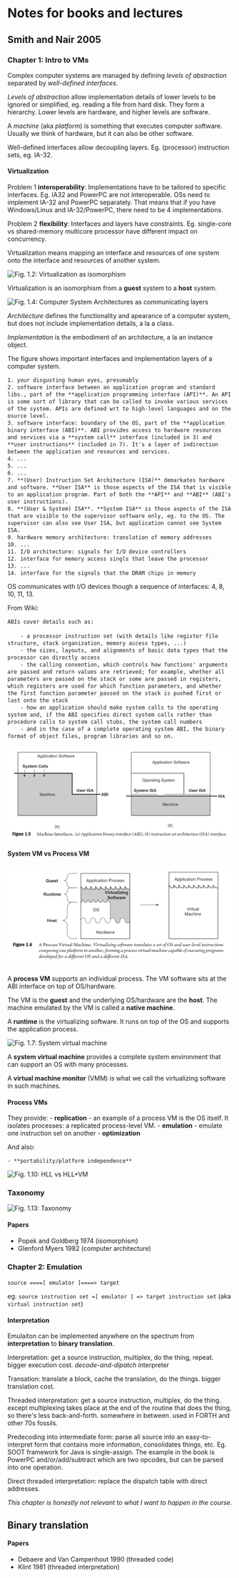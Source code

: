 # Notes for books and lectures

## Smith and Nair 2005

### Chapter 1: Intro to VMs

Complex computer systems are managed by defining 
*levels of abstraction* separated by *well-defined interfaces*.

*Levels of abstraction* allow implementation details of lower levels to be ignored or simplified, eg. reading a file from hard disk.
They form a hierarchy. Lower levels are hardware, and higher levels are software. 

A *machine* (aka *platform*) is something that executes computer software. Usually we think of hardware, but it can also be other software.

Well-defined interfaces allow decoupling layers. Eg. (processor) instruction sets, eg. IA-32. 

#### Virtualization

Problem 1 **interoperability**: Implementations have to be tailored to specific interfaces. Eg. IA32 and PowerPC are not interoperable. OSs need to implement IA-32 and PowerPC separately. That means that if you have Windows/Linux and IA-32/PowerPC, there need to be 4 implementations. 

Problem 2 **flexibility**: Interfaces and layers have constraints. Eg. single-core vs shared-memory multicore processor have different impact on concurrency.

Virtualization means mapping an interface and resources of one system onto the interface and resources of another system.

![Fig. 1.2: Virtualization as isomorphism](fig/Fig-1.2.png) 

Virtualization is an isomorphism from a **guest** system to a **host** system.

![Fig. 1.4: Computer System Architectures as communicating layers](fig/Fig-1.4.png)

*Architecture* defines the functionality and apearance of a computer system, but does not include implementation details, a la a class.

*Implementation* is the embodiment of an architecture, a la an instance object.

The figure shows important interfaces and implementation layers of a computer system.

    1. your disgusting human eyes, presumably
    2. software interface between an application program and standard libs., part of the **application programming interface (API)**. An API is some sort of library that can be called to invoke various services of the system. APIs are defined wrt to high-level languages and on the osurce level.
    3. software interface: boundary of the OS, part of the **application binary interface (ABI)**. ABI provides access to hardware resources and services via a **system call** interface (included in 3) and **user instructions** (included in 7). It's a layer of indirection between the application and resources and services.
    4. ...
    5. ...
    6. ...
    7. **(User) Instruction Set Architecture (ISA)** demarkates hardware and software. **User ISA** is those aspects of the ISA that is visible to an application program. Part of both the **API** and **ABI** (ABI's user instructions).
    8. **(User & System) ISA**. **System ISA** is those aspects of the ISA that are visible to the supervisor software only, eg. to the OS. The supervisor can also see User ISA, but application cannot see System ISA.
    9. hardware memory architecture: translation of memory addresses
    10. ...
    11. I/O architecture: signals for I/O device controllers
    12. interface for memory access singls that leave the processor
    13. ...
    14. interface for the signals that the DRAM chips in memory

OS communicates with I/O devices though a sequence of interfaces: 4, 8, 10, 11, 13.    
    
From Wiki:

    ABIs cover details such as:

        - a processor instruction set (with details like register file structure, stack organization, memory access types, ...)
        - the sizes, layouts, and alignments of basic data types that the processor can directly access
        - the calling convention, which controls how functions' arguments are passed and return values are retrieved; for example, whether all parameters are passed on the stack or some are passed in registers, which registers are used for which function parameters, and whether the first function parameter passed on the stack is pushed first or last onto the stack
        - how an application should make system calls to the operating system and, if the ABI specifies direct system calls rather than procedure calls to system call stubs, the system call numbers
        - and in the case of a complete operating system ABI, the binary format of object files, program libraries and so on.

![Fig. 1.5: Machine interfaces](fig/Fig-1.5.png)

#### System VM vs Process VM

![Fig. 1.6: Process virtual machine](fig/Fig-1.6.png)

A **process VM** supports an individual process. The VM software sits at the ABI interface on top of OS/hardware. 

The VM is the **guest** and the underlying OS/hardware are the **host**. The machine emulated by the VM is called a **native machine**.

A **runtime** is the virtualizing software. It runs on top of the OS and
supports the application process.

![Fig. 1.7: System virtual machine](fig/Fig-1.7.png)

A **system virtual machine** provides a complete system environment that can support an OS with many processes.

A **virtual machine monitor** (VMM) is what we call the virtualizing software in such machines.

#### Process VMs

They provide:
    - **replication** - an example of a process VM is the OS itself. It isolates processes: a replicated process-level VM.
    - **emulation** - emulate one instruction set on another
    - **optimization**

And also:

    - **portability/platform independence**

![Fig. 1.10: HLL vs HLL+VM](fig/Fig-1.10.png)

### Taxonomy

![Fig. 1.13: Taxonomy](fig/Fig-1.13.png)

#### Papers

  - Popek and Goldberg 1974 (isomorphism)
  - Glenford Myers 1982 (computer architecture)

### Chapter 2: Emulation 

`source ====[ emulator ]====> target`

eg. `source instruction set =[ emulator ] => target instruction set` (aka `virtual instruction set`)

#### Interpretation 

Emulaiton can be implemented anywhere on the spectrum from **interpretation** to **binary translation**.

Interpretation: get a source instruction, multiplex, do the thing, repeat. bigger execution cost. *decode-and-dipatch* interpreter

Transation: translate a block, cache the translation, do the things. bigger translation cost.

Threaded interpretation: get a source instruction, multiplex, do the thing. except multiplexing takes place at the end of the routine that does the thing, so there's less back-and-forth. somewhere in between. used in FORTH and other 70s fossils.

Predecoding into intermediate form: parse all source into an easy-to-interpret form that contains more information, consolidates things, etc. Eg. SOOT framework for Java is single-assign. The example in the book is PowerPC and/or/add/subtract which are two opcodes, but can be parsed into one operation.

Direct threaded interpretation: replace the dispatch table with direct addresses. 

*This chapter is honestly not relevant to what I want to happen in the course.*

## Binary translation

####  Papers

- Debaere and Van Campenhout 1990 (threaded code)
- Klint 1981 (threaded interpretation)







